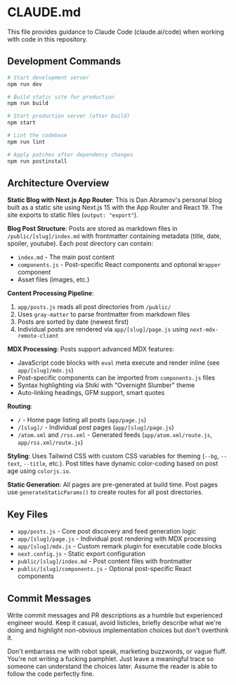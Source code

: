 # CLAUDE.md

This file provides guidance to Claude Code (claude.ai/code) when working with code in this repository.

## Development Commands

```bash
# Start development server
npm run dev

# Build static site for production
npm run build

# Start production server (after build)
npm start

# Lint the codebase
npm run lint

# Apply patches after dependency changes
npm run postinstall
```

## Architecture Overview

**Static Blog with Next.js App Router**: This is Dan Abramov's personal blog built as a static site using Next.js 15 with the App Router and React 19. The site exports to static files (`output: "export"`).

**Blog Post Structure**: Posts are stored as markdown files in `/public/[slug]/index.md` with frontmatter containing metadata (title, date, spoiler, youtube). Each post directory can contain:
- `index.md` - The main post content
- `components.js` - Post-specific React components and optional `Wrapper` component
- Asset files (images, etc.)

**Content Processing Pipeline**:
1. `app/posts.js` reads all post directories from `/public/`
2. Uses `gray-matter` to parse frontmatter from markdown files
3. Posts are sorted by date (newest first)
4. Individual posts are rendered via `app/[slug]/page.js` using `next-mdx-remote-client`

**MDX Processing**: Posts support advanced MDX features:
- JavaScript code blocks with `eval` meta execute and render inline (see `app/[slug]/mdx.js`)
- Post-specific components can be imported from `components.js` files
- Syntax highlighting via Shiki with "Overnight Slumber" theme
- Auto-linking headings, GFM support, smart quotes

**Routing**:
- `/` - Home page listing all posts (`app/page.js`)
- `/[slug]/` - Individual post pages (`app/[slug]/page.js`)
- `/atom.xml` and `/rss.xml` - Generated feeds (`app/atom.xml/route.js`, `app/rss.xml/route.js`)

**Styling**: Uses Tailwind CSS with custom CSS variables for theming (`--bg`, `--text`, `--title`, etc.). Post titles have dynamic color-coding based on post age using `colorjs.io`.

**Static Generation**: All pages are pre-generated at build time. Post pages use `generateStaticParams()` to create routes for all post directories.

## Key Files

- `app/posts.js` - Core post discovery and feed generation logic
- `app/[slug]/page.js` - Individual post rendering with MDX processing
- `app/[slug]/mdx.js` - Custom remark plugin for executable code blocks
- `next.config.js` - Static export configuration
- `public/[slug]/index.md` - Post content files with frontmatter
- `public/[slug]/components.js` - Optional post-specific React components

## Commit Messages

Write commit messages and PR descriptions as a humble but experienced engineer would. Keep it casual, avoid listicles, briefly describe what we're doing and highlight non-obvious implementation choices but don't overthink it.

Don't embarrass me with robot speak, marketing buzzwords, or vague fluff. You're not writing a fucking pamphlet. Just leave a meaningful trace so someone can understand the choices later. Assume the reader is able to follow the code perfectly fine.